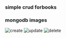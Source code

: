 ### simple crud forbooks

### mongodb images

![create](/images/postdata_in_mongodb)
![update](/images/update_mongodb)
![delete](/images/delete_mongodb)
